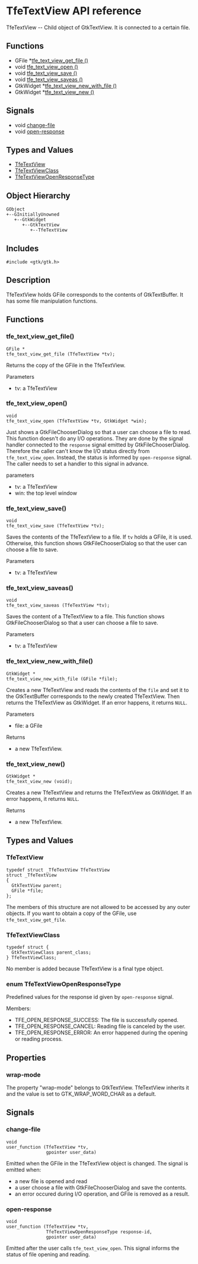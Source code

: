 # TfeTextView API reference

TfeTextView -- Child object of GtkTextView. It is connected to a certain file.

## Functions
- GFile *[tfe_text_view_get_file ()](../src/tfetextview/#tfe_text_view_get_file)
- void [tfe_text_view_open ()](../src/tfetextview/#tfe_text_view_open)
- void [tfe_text_view_save ()](../src/tfetextview/#tfe_text_view_save)
- void [tfe_text_view_saveas ()](../src/tfetextview/#tfe_text_view_saveas)
- GtkWidget *[tfe_text_view_new_with_file ()](../src/tfetextview/#tfe_text_view_new_with_file)
- GtkWidget *[tfe_text_view_new ()](../src/tfetextview/#tfe_text_view_new)

## Signals

- void [change-file](../src/tfetextview/#change-file)
- void [open-response](../src/tfetextview/#open-response)

## Types and Values

- [TfeTextView](../src/tfetextview/#tfetextview-1)
- [TfeTextViewClass](../src/tfetextview/#tfetextviewclass)
- [TfeTextViewOpenResponseType](../src/tfetextview/#enum-tfetextviewopenresponsetype)

## Object Hierarchy

~~~
GObject
+--GInitiallyUnowned
   +--GtkWidget
      +--GtkTextView
         +--TfeTextView
~~~

## Includes

~~~
#include <gtk/gtk.h>
~~~

## Description

TfeTextView holds GFile corresponds to the contents of GtkTextBuffer.
It has some file manipulation functions.

## Functions

### tfe_text_view_get_file()

~~~
GFile *
tfe_text_view_get_file (TfeTextView *tv);
~~~

Returns the copy of the GFile in the TfeTextView.

Parameters

- tv: a TfeTextView

### tfe_text_view_open()

~~~
void
tfe_text_view_open (TfeTextView *tv, GtkWidget *win);
~~~

Just shows a GtkFileChooserDialog so that a user can choose a file to read.
This function doesn't do any I/O operations.
They are done by the signal handler connected to the `response` signal emitted by GtkFileChooserDialog.
Therefore the caller can't know the I/O status directly from `tfe_text_view_open`.
Instead, the status is informed by `open-response` signal.
The caller needs to set a handler to this signal in advance.

parameters

- tv: a TfeTextView
- win: the top level window

### tfe_text_view_save()

~~~
void
tfe_text_view_save (TfeTextView *tv);
~~~

Saves the contents of the TfeTextView to a file.
If `tv` holds a GFile, it is used.
Otherwise, this function shows GtkFileChooserDialog so that the user can choose a file to save.

Parameters

- tv: a TfeTextView

### tfe_text_view_saveas()

~~~
void
tfe_text_view_saveas (TfeTextView *tv);
~~~

Saves the content of a TfeTextView to a file.
This function shows GtkFileChooserDialog so that a user can choose a file to save.

Parameters

- tv: a TfeTextView

### tfe_text_view_new_with_file()

~~~
GtkWidget *
tfe_text_view_new_with_file (GFile *file);
~~~

Creates a new TfeTextView and reads the contents of the `file` and set it to the GtkTextBuffer corresponds to the newly created TfeTextView.
Then returns the TfeTextView as GtkWidget.
If an error happens, it returns `NULL`.

Parameters

- file: a GFile

Returns

- a new TfeTextView.

### tfe_text_view_new()

~~~
GtkWidget *
tfe_text_view_new (void);
~~~

Creates a new TfeTextView and returns the TfeTextView as GtkWidget.
If an error happens, it returns `NULL`.

Returns

- a new TfeTextView.

## Types and Values

### TfeTextView

~~~
typedef struct _TfeTextView TfeTextView
struct _TfeTextView
{
  GtkTextView parent;
  GFile *file;
};
~~~

The members of this structure are not allowed to be accessed by any outer objects.
If you want to obtain a copy of the GFile, use `tfe_text_view_get_file`.

### TfeTextViewClass

~~~
typedef struct {
  GtkTextViewClass parent_class;
} TfeTextViewClass;
~~~

No member is added because TfeTextView is a final type object.

### enum TfeTextViewOpenResponseType

Predefined values for the response id given by `open-response` signal.

Members:

- TFE_OPEN_RESPONSE_SUCCESS: The file is successfully opened.
- TFE_OPEN_RESPONSE_CANCEL: Reading file is canceled by the user.
- TFE_OPEN_RESPONSE_ERROR: An error happened during the opening or reading process.

## Properties

### wrap-mode

The property "wrap-mode" belongs to GtkTextView.
TfeTextView inherits it and the value is set to GTK\_WRAP\_WORD\_CHAR as a default.

## Signals

### change-file

~~~
void
user_function (TfeTextView *tv,
               gpointer user_data)
~~~

Emitted when the GFile in the TfeTextView object is changed.
The signal is emitted when:

- a new file is opened and read
- a user choose a file with GtkFileChooserDialog and save the contents. 
- an error occured during I/O operation, and GFile is removed as a result.

### open-response

~~~
void
user_function (TfeTextView *tv,
               TfeTextViewOpenResponseType response-id,
               gpointer user_data)
~~~

Emitted after the user calls `tfe_text_view_open`.
This signal informs the status of file opening and reading.
